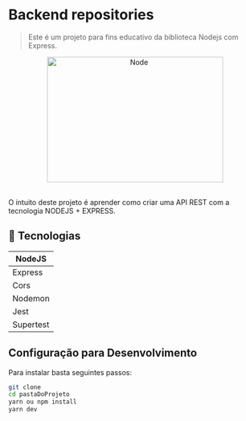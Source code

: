 # Backend repositories

> Este é um projeto para fins educativo da biblioteca Nodejs com Express.

<div align="center">
  <img  width="350" height="250" src="https://miro.medium.com/max/730/1*Jr3NFSKTfQWRUyjblBSKeg.png" width="350" alt="Node">
	<br>
	<br>
</div>

O intuito deste projeto é aprender como criar uma API REST com a tecnologia NODEJS + EXPRESS.

## :rocket: Tecnologias

<table>
  <thead>
    <th>NodeJS</th>
  </thead>
  <tbody>
    <tr>
      <td>Express</td>
    </tr>
    <tr>
      <td>Cors</td>
    </tr>
    <tr>
      <td>Nodemon</td>
    </tr>
    <tr>
      <td>Jest</td>
    </tr>
    <tr>
      <td>Supertest</td>
    </tr>
  </tbody>
</table>

## Configuração para Desenvolvimento

Para instalar basta seguintes passos:

```sh
git clone
cd pastaDoProjeto
yarn ou npm install
yarn dev
```